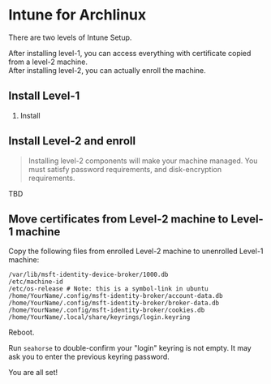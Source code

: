# Intune for Archlinux

There are two levels of Intune Setup. 

After installing level-1, you can access everything with certificate copied from a level-2 machine.   
After installing level-2, you can actually enroll the machine. 

## Install Level-1

1. Install 

## Install Level-2 and enroll

> Installing level-2 components will make your machine managed. You must satisfy password requirements, and disk-encryption requirements. 

TBD

<!--
1. install intune-portal and its dependencies (pwquality)
2. copy /etc/os-release from ubuntu 2004 to archlinux
3. make sure you followed procedure of official doc
-->

## Move certificates from Level-2 machine to Level-1 machine

Copy the following files from enrolled Level-2 machine to unenrolled Level-1 machine: 

```
/var/lib/msft-identity-device-broker/1000.db
/etc/machine-id
/etc/os-release # Note: this is a symbol-link in ubuntu
/home/YourName/.config/msft-identity-broker/account-data.db
/home/YourName/.config/msft-identity-broker/broker-data.db
/home/YourName/.config/msft-identity-broker/cookies.db
/home/YourName/.local/share/keyrings/login.keyring
```

Reboot. 

Run `seahorse` to double-confirm your "login" keyring is not empty. It may ask you to enter the previous keyring password. 

You are all set! 


